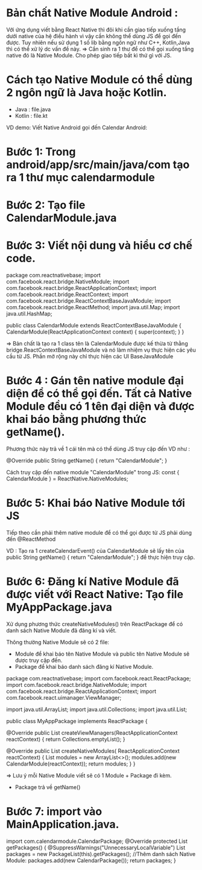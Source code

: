 # Bản chất Native Module Android :
Với ứng dụng viết bằng React Native thì đôi khi cần giao tiếp xuống tầng dưới native của hệ điều hành vì vậy cần không thể dùng JS để gọi đến được.
Tuy nhiên nếu sử dụng 1 số lib bằng ngôn ngữ như C++, Kotlin,Java thì có thể xử lý dc vấn đề này.
=> Cần sinh ra 1 thư để có thể gọi xuống tầng native đó là Native Module.
Cho phép giao tiếp bất kì thứ gì với JS.


# Cách tạo Native Module có thể dùng 2 ngôn ngữ là Java hoặc Kotlin.
+ Java : file.java
+ Kotlin : file.kt


VD demo: 
Viết Native Android gọi đến Calendar Android: 
# Bước 1: Trong android/app/src/main/java/com tạo ra 1 thư mục calendarmodule
# Bước 2: Tạo file CalendarModule.java
# Bước 3: Viết nội dung và hiểu cơ chế code.

package com.reactnativebase; 
import com.facebook.react.bridge.NativeModule;
import com.facebook.react.bridge.ReactApplicationContext;
import com.facebook.react.bridge.ReactContext;
import com.facebook.react.bridge.ReactContextBaseJavaModule;
import com.facebook.react.bridge.ReactMethod;
import java.util.Map;
import java.util.HashMap;

public class CalendarModule extends ReactContextBaseJavaModule {
   CalendarModule(ReactApplicationContext context) {
       super(context);
   }
}

=> Bản chất là tạo ra 1 class tên là CalendarModule được kế thừa từ thằng bridge.ReactContextBaseJavaModule và nó làm nhiệm vụ thực hiện các yêu cầu từ JS.
Phần mở rộng này chỉ thực hiện các UI BaseJavaModule  

# Bước 4 : Gán tên native module đại diện để có thể gọi đến. Tất cả Native Module đều có 1 tên đại diện và được khai báo bằng phương thức getName().
Phương thức này trả về 1 cái tên mà có thể dùng JS truy cập đến VD như :

@Override
public String getName() {
   return "CalendarModule";
}

Cách truy cập đến native module "CalendarModule" trong JS:
const { CalendarModule } = ReactNative.NativeModules;

# Bước 5: Khai báo Native Module tới JS 
Tiếp theo cần phải thêm native module để có thể gọi được từ JS phải dùng đến @ReactMethod

VD : Tạo ra 1 createCalendarEvent() của CalendarModule sẽ lấy tên của public String getName() {
   return "CalendarModule";
} để thực hiện truy cập.

# Bước 6: Đăng kí Native Module đã được viết với React Native: Tạo file MyAppPackage.java
Xử dụng phương thức createNativeModules() trên ReactPackage để có danh sách Native Module đã đăng kí và viết.

Thông thường Native Module sẽ có 2 file: 
+ Module để khai báo tên Native Module và public tên Native Module sẽ được truy cập đến.
+ Package để khai báo danh sách đăng kí Native Module.

package com.reactnativebase; 
import com.facebook.react.ReactPackage;
import com.facebook.react.bridge.NativeModule;
import com.facebook.react.bridge.ReactApplicationContext;
import com.facebook.react.uimanager.ViewManager;

import java.util.ArrayList;
import java.util.Collections;
import java.util.List;

public class MyAppPackage implements ReactPackage {

   @Override
   public List<ViewManager> createViewManagers(ReactApplicationContext reactContext) {
       return Collections.emptyList();
   }

   @Override
   public List<NativeModule> createNativeModules(
           ReactApplicationContext reactContext) {
       List<NativeModule> modules = new ArrayList<>();
       modules.add(new CalendarModule(reactContext));
       return modules;
   }
}

=> Lưu ý mỗi Native Module viết sẽ có 1 Module + Package đi kèm.


+ Package trả về getName()

# Bước 7: import vào MainApplication.java. 
import com.calendarmodule.CalendarPackage;
@Override
        protected List<ReactPackage> getPackages() {
          @SuppressWarnings("UnnecessaryLocalVariable")
          List<ReactPackage> packages = new PackageList(this).getPackages();
          //Thêm danh sách Native Module:
          packages.add(new CalendarPackage());
          return packages;
        }

